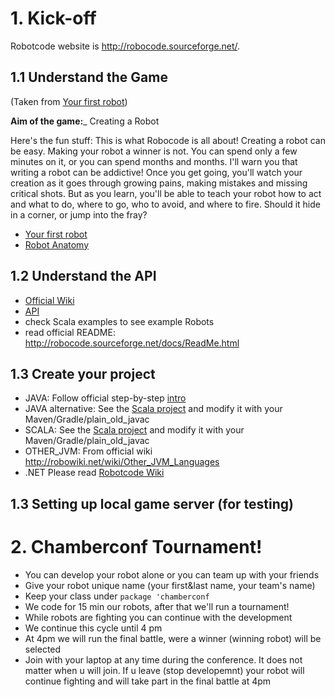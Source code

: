 # 1. Kick-off

Robotcode website is http://robocode.sourceforge.net/.


## 1.1 Understand the Game 

(Taken from [Your first robot](http://robowiki.net/wiki/Robocode/My_First_Robot))

__Aim of the game:___ Creating a Robot

Here's the fun stuff: This is what Robocode is all about! Creating a robot can be easy. Making your robot a winner is not. You can spend only a few minutes on it, or you can spend months and months. I'll warn you that writing a robot can be addictive! Once you get going, you'll watch your creation as it goes through growing pains, making mistakes and missing critical shots. But as you learn, you'll be able to teach your robot how to act and what to do, where to go, who to avoid, and where to fire. Should it hide in a corner, or jump into the fray?




* [Your first robot](http://robowiki.net/wiki/Robocode/My_First_Robot)
* [Robot Anatomy](http://robowiki.net/wiki/Robocode/Robot_Anatomy)

## 1.2 Understand the API

* [Official Wiki](http://robowiki.net/wiki/Robocode/)
* [API](http://robocode.sourceforge.net/docs/robocode/)
* check Scala examples to see example Robots 
* read official README: http://robocode.sourceforge.net/docs/ReadMe.html


## 1.3 Create your project


* JAVA:       Follow official step-by-step [intro](http://robowiki.net/wiki/Robocode/Developers_Guide_for_building_Robocode)
* JAVA alternative:      See the [Scala project](https://github.com/rabbitonweb/robotcode_scala/blob/master/Tanks.scala) and modify it with your Maven/Gradle/plain_old_javac
* SCALA:      See the [Scala project](https://github.com/rabbitonweb/robotcode_scala/blob/master/Tanks.scala) and modify it with your Maven/Gradle/plain_old_javac
* OTHER_JVM:  From official wiki http://robowiki.net/wiki/Other_JVM_Languages
* .NET        Please read [Robotcode Wiki](http://robowiki.net/wiki/Robocode/.NET/Create_a_.NET_robot_with_Visual_Studio])

## 1.3 Setting up local game server (for testing)


# 2. Chamberconf Tournament!

* You can develop your robot alone or you can team up with your friends
* Give your robot unique name (your first&last name, your team's name)
* Keep your class under `package 'chamberconf`
* We code for 15 min our robots, after that we'll run a tournament!
* While robots are fighting you can continue with the development
* We continue this cycle until 4 pm
* At 4pm we will run the final battle, were a winner (winning robot) will be selected
* Join with your laptop at any time during the conference. It does not matter when u will join. If u leave (stop developemnt) your robot will continue fighting and will take part in the final battle at 4pm
